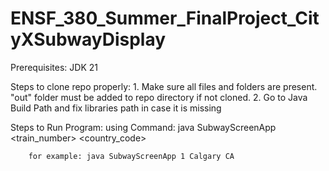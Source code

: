 # ENSF_380_Summer_FinalProject_CityXSubwayDisplay

Prerequisites:
    JDK 21

Steps to clone repo properly:
    1. Make sure all files and folders are present. "out" folder must be added to repo directory if not cloned.
    2. Go to Java Build Path and fix libraries path in case it is missing

Steps to Run Program:
    using Command: 
        java SubwayScreenApp <train_number> <city> <country_code>

        for example: java SubwayScreenApp 1 Calgary CA



